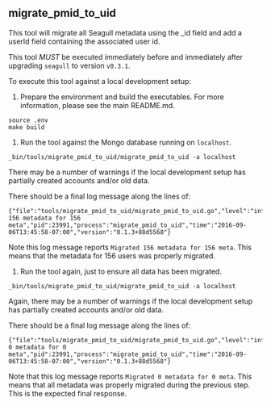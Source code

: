 ## migrate_pmid_to_uid

This tool will migrate all Seagull metadata using the _id field and add a userId field containing the associated user id.

This tool *MUST* be executed immediately before and immediately after upgrading `seagull` to version `v0.3.1`.

To execute this tool against a local development setup:

1. Prepare the environment and build the executables. For more information, please see the main README.md.

  ```
  source .env
  make build
  ```

1. Run the tool against the Mongo database running on `localhost`.

  ```
  _bin/tools/migrate_pmid_to_uid/migrate_pmid_to_uid -a localhost
  ```

  There may be a number of warnings if the local development setup has partially created accounts and/or old data.

  There should be a final log message along the lines of:

  ```
  {"file":"tools/migrate_pmid_to_uid/migrate_pmid_to_uid.go","level":"info","line":455,"msg":"Migrated 156 metadata for 156 meta","pid":23991,"process":"migrate_pmid_to_uid","time":"2016-09-06T13:45:58-07:00","version":"0.1.3+88d5568"}
  ```

  Note this log message reports `Migrated 156 metadata for 156 meta`. This means that the metadata for 156 users was properly migrated.

1. Run the tool again, just to ensure all data has been migrated.

  ```
  _bin/tools/migrate_pmid_to_uid/migrate_pmid_to_uid -a localhost
  ```

  Again, there may be a number of warnings if the local development setup has partially created accounts and/or old data.

  There should be a final log message along the lines of:

  ```
  {"file":"tools/migrate_pmid_to_uid/migrate_pmid_to_uid.go","level":"info","line":455,"msg":"Migrated 0 metadata for 0 meta","pid":23991,"process":"migrate_pmid_to_uid","time":"2016-09-06T13:45:58-07:00","version":"0.1.3+88d5568"}
  ```

  Note that this log message reports `Migrated 0 metadata for 0 meta`. This means that all metadata was properly migrated during the previous step. This is the expected final response.
